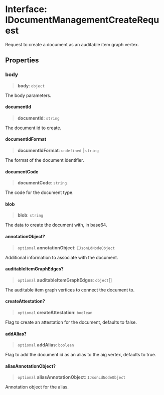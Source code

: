 # Interface: IDocumentManagementCreateRequest

Request to create a document as an auditable item graph vertex.

## Properties

### body

> **body**: `object`

The body parameters.

#### documentId

> **documentId**: `string`

The document id to create.

#### documentIdFormat

> **documentIdFormat**: `undefined` \| `string`

The format of the document identifier.

#### documentCode

> **documentCode**: `string`

The code for the document type.

#### blob

> **blob**: `string`

The data to create the document with, in base64.

#### annotationObject?

> `optional` **annotationObject**: `IJsonLdNodeObject`

Additional information to associate with the document.

#### auditableItemGraphEdges?

> `optional` **auditableItemGraphEdges**: `object`[]

The auditable item graph vertices to connect the document to.

#### createAttestation?

> `optional` **createAttestation**: `boolean`

Flag to create an attestation for the document, defaults to false.

#### addAlias?

> `optional` **addAlias**: `boolean`

Flag to add the document id as an alias to the aig vertex, defaults to true.

#### aliasAnnotationObject?

> `optional` **aliasAnnotationObject**: `IJsonLdNodeObject`

Annotation object for the alias.
